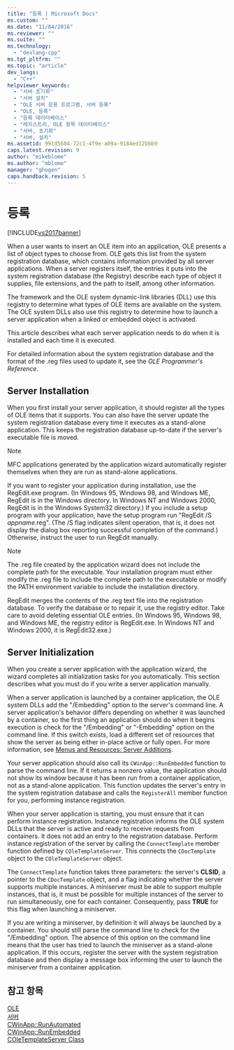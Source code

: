 ```yaml
---
title: "등록 | Microsoft Docs"
ms.custom: ""
ms.date: "11/04/2016"
ms.reviewer: ""
ms.suite: ""
ms.technology: 
  - "devlang-cpp"
ms.tgt_pltfrm: ""
ms.topic: "article"
dev_langs: 
  - "C++"
helpviewer_keywords: 
  - "서버 초기화"
  - "서버 설치"
  - "OLE 서버 응용 프로그램, 서버 등록"
  - "OLE, 등록"
  - "등록 데이터베이스"
  - "레지스트리, OLE 항목 데이터베이스"
  - "서버, 초기화"
  - "서버, 설치"
ms.assetid: 991d5684-72c1-4f9e-a09a-9184ed12bbb9
caps.latest.revision: 9
author: "mikeblome"
ms.author: "mblome"
manager: "ghogen"
caps.handback.revision: 5
---
```

# 등록
[!INCLUDE[vs2017banner](../assembler/inline/includes/vs2017banner.md)]

When a user wants to insert an OLE item into an application, OLE presents a list of object types to choose from.  OLE gets this list from the system registration database, which contains information provided by all server applications.  When a server registers itself, the entries it puts into the system registration database \(the Registry\) describe each type of object it supplies, file extensions, and the path to itself, among other information.  
  
 The framework and the OLE system dynamic\-link libraries \(DLL\) use this registry to determine what types of OLE items are available on the system.  The OLE system DLLs also use this registry to determine how to launch a server application when a linked or embedded object is activated.  
  
 This article describes what each server application needs to do when it is installed and each time it is executed.  
  
 For detailed information about the system registration database and the format of the .reg files used to update it, see the *OLE Programmer's Reference*.  
  
##  <a name="_core_server_installation"></a> Server Installation  
 When you first install your server application, it should register all the types of OLE items that it supports.  You can also have the server update the system registration database every time it executes as a stand\-alone application.  This keeps the registration database up\-to\-date if the server's executable file is moved.  
  
> [!NOTE]
>  MFC applications generated by the application wizard automatically register themselves when they are run as stand\-alone applications.  
  
 If you want to register your application during installation, use the RegEdit.exe program. \(In Windows 95, Windows 98, and Windows ME, RegEdit is in the Windows directory.  In Windows NT and Windows 2000, RegEdit is in the Windows System32 directory.\) If you include a setup program with your application, have the setup program run "RegEdit \/S *appname*.reg". \(The \/S flag indicates silent operation, that is, it does not display the dialog box reporting successful completion of the command.\) Otherwise, instruct the user to run RegEdit manually.  
  
> [!NOTE]
>  The .reg file created by the application wizard does not include the complete path for the executable.  Your installation program must either modify the .reg file to include the complete path to the executable or modify the PATH environment variable to include the installation directory.  
  
 RegEdit merges the contents of the .reg text file into the registration database.  To verify the database or to repair it, use the registry editor.  Take care to avoid deleting essential OLE entries. \(In Windows 95, Windows 98, and Windows ME, the registry editor is RegEdit.exe.  In Windows NT and Windows 2000, it is RegEdit32.exe.\)  
  
##  <a name="_core_server_initialization"></a> Server Initialization  
 When you create a server application with the application wizard, the wizard completes all initialization tasks for you automatically.  This section describes what you must do if you write a server application manually.  
  
 When a server application is launched by a container application, the OLE system DLLs add the "\/Embedding" option to the server's command line.  A server application's behavior differs depending on whether it was launched by a container, so the first thing an application should do when it begins execution is check for the "\/Embedding" or "\-Embedding" option on the command line.  If this switch exists, load a different set of resources that show the server as being either in\-place active or fully open.  For more information, see [Menus and Resources: Server Additions](../mfc/menus-and-resources-server-additions.md).  
  
 Your server application should also call its `CWinApp::RunEmbedded` function to parse the command line.  If it returns a nonzero value, the application should not show its window because it has been run from a container application, not as a stand\-alone application.  This function updates the server's entry in the system registration database and calls the `RegisterAll` member function for you, performing instance registration.  
  
 When your server application is starting, you must ensure that it can perform instance registration.  Instance registration informs the OLE system DLLs that the server is active and ready to receive requests from containers.  It does not add an entry to the registration database.  Perform instance registration of the server by calling the `ConnectTemplate` member function defined by `COleTemplateServer`.  This connects the `CDocTemplate` object to the `COleTemplateServer` object.  
  
 The `ConnectTemplate` function takes three parameters: the server's **CLSID**, a pointer to the `CDocTemplate` object, and a flag indicating whether the server supports multiple instances.  A miniserver must be able to support multiple instances, that is, it must be possible for multiple instances of the server to run simultaneously, one for each container.  Consequently, pass **TRUE** for this flag when launching a miniserver.  
  
 If you are writing a miniserver, by definition it will always be launched by a container.  You should still parse the command line to check for the "\/Embedding" option.  The absence of this option on the command line means that the user has tried to launch the miniserver as a stand\-alone application.  If this occurs, register the server with the system registration database and then display a message box informing the user to launch the miniserver from a container application.  
  
## 참고 항목  
 [OLE](../mfc/ole-in-mfc.md)   
 [서버](../mfc/servers.md)   
 [CWinApp::RunAutomated](../Topic/CWinApp::RunAutomated.md)   
 [CWinApp::RunEmbedded](../Topic/CWinApp::RunEmbedded.md)   
 [COleTemplateServer Class](../mfc/reference/coletemplateserver-class.md)